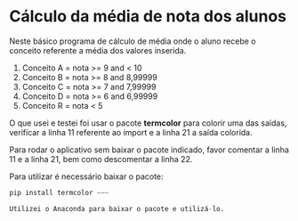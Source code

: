 # Cálculo da média de nota dos alunos

Neste básico programa de cálculo de média onde o aluno recebe o conceito referente a média dos valores inserida.

1. Conceito A = nota >= 9 and < 10
2. Conceito B = nota >= 8 and 8,99999
3. Conceito C = nota >= 7 and 7,99999
4. Conceito D = nota >= 6 and 6,99999
5. Conceito R = nota < 5

O que usei e testei foi usar o pacote **termcolor** para colorir uma das saídas, verificar a linha 11 referente ao import e a linha 21 a saída colorida.

Para rodar o aplicativo sem baixar o pacote indicado, favor comentar a linha 11 e a linha 21, bem como descomentar a linha 22.

Para utilizar é necessário baixar o pacote:
~~~python
pip install termcolor ~~~

Utilizei o Anaconda para baixar o pacote e utilizá-lo.
